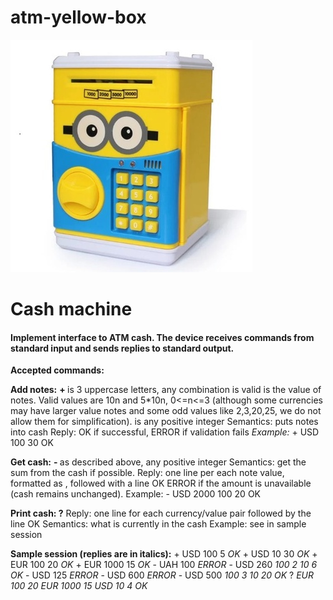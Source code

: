# atm-yellow-box

![Image of atm-yellow-box](https://github.com/AndriiFed/atm-yellow-box/blob/master/atm-yellow-box.jpg)

Cash machine
===================

#### Implement interface to ATM cash. The device receives commands from standard input and sends replies to standard output.

**Accepted commands:**

**Add notes:**
**\+ <currency> <value> <number>**
<currency> is 3 uppercase letters, any combination is valid
<value> is the value of notes. Valid values are 10n and 5*10n, 0<=n<=3 (although some currencies may have larger value notes and some odd values like 2,3,20,25, we do not allow them for simplification).
<number> is any positive integer
Semantics: puts notes into cash
Reply: OK if successful, ERROR if validation fails
*Example:*
\+ USD 100 30
OK

**Get cash:**
**\- <currency> <amount>**
<currency> as described above, <amount> any positive integer
Semantics: get the sum from the cash if possible.
Reply: one line per each note value, formatted as
<value> <number of notes>, followed with a line OK
ERROR if the amount is unavailable (cash remains unchanged).
Example:
\- USD 2000
100 20
OK

**Print cash:
\?**
Reply: one line for each currency/value pair
<currency> <value> <number>
followed by the line OK
Semantics: what is currently in the cash
Example: see in sample session

**Sample session (replies are in italics):**
\+ USD 100 5
*OK*
\+ USD 10 30
*OK*
\+ EUR 100 20
*OK*
\+ EUR 1000 15
*OK*
\- UAH 100
*ERROR*
\- USD 260
*100 2
10 6
OK*
\- USD 125
*ERROR*
\- USD 600
*ERROR*
\- USD 500
*100 3
10 20
OK*
\?
*EUR 100 20
EUR 1000 15
USD 10 4
OK*

